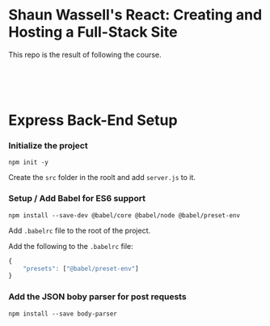 # Shaun Wassell's React: Creating and Hosting a Full-Stack Site 
This repo is the result of following the course.

<br>
<br>
<br>

# Express Back-End Setup

### Initialize the project
```node 
npm init -y
```
Create the `src` folder in the roolt and add `server.js` to it.


### Setup / Add Babel for ES6 support

```node
npm install --save-dev @babel/core @babel/node @babel/preset-env
```
Add `.babelrc` file to the root of the project.

Add the following to the `.babelrc` file:

```javascript
{
    "presets": ["@babel/preset-env"]
}
```

### Add the JSON boby parser for post requests
```node
npm install --save body-parser
```

